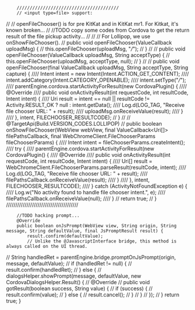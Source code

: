         ///////////////////////////////////////
        // <input type=file> support:
//        // openFileChooser() is for pre KitKat and in KitKat mr1. For Kitkat, it's known broken...
//        //TODO copy some codes from Cordova to get the return result of the file pickup activity...
//
//        // For Lollipop, we use onShowFileChooser().
//        public void openFileChooser(ValueCallback<Uri> uploadMsg) {
//            this.openFileChooser(uploadMsg, "*/*");
//        }
//
//        public void openFileChooser(ValueCallback<Uri> uploadMsg, String acceptType) {
//            this.openFileChooser(uploadMsg, acceptType, null);
//        }
//
//        public void openFileChooser(final ValueCallback<Uri> uploadMsg, String acceptType, String capture) {
////            Intent intent = new Intent(Intent.ACTION_GET_CONTENT);
////            intent.addCategory(Intent.CATEGORY_OPENABLE);
////            intent.setType("*/*");
////                parentEngine.cordova.startActivityForResult(new CordovaPlugin() {
////                    @Override
////                    public void onActivityResult(int requestCode, int resultCode, Intent intent) {
////                        Uri result = intent == null || resultCode != Activity.RESULT_OK ? null : intent.getData();
////                        Log.d(LOG_TAG, "Receive file chooser URL: " + result);
////                        uploadMsg.onReceiveValue(result);
////                    }
////                }, intent, FILECHOOSER_RESULTCODE);
//        }
//
//        @TargetApi(Build.VERSION_CODES.LOLLIPOP)
//        public boolean onShowFileChooser(WebView webView, final ValueCallback<Uri[]> filePathsCallback, final WebChromeClient.FileChooserParams fileChooserParams) {
////            Intent intent = fileChooserParams.createIntent();
////                try {
////                    parentEngine.cordova.startActivityForResult(new CordovaPlugin() {
////                        @Override
////                        public void onActivityResult(int requestCode, int resultCode, Intent intent) {
////                            Uri[] result = WebChromeClient.FileChooserParams.parseResult(resultCode, intent);
////                            Log.d(LOG_TAG, "Receive file chooser URL: " + result);
////                            filePathsCallback.onReceiveValue(result);
////                        }
////                    }, intent, FILECHOOSER_RESULTCODE);
////                } catch (ActivityNotFoundException e) {
////                    Log.w("No activity found to handle file chooser intent.", e);
////                    filePathsCallback.onReceiveValue(null);
////                }
//            return true;
//        }
        ///////////////////////////////////////


				
        //TODO hacking prompt...
        @Override
        public boolean onJsPrompt(WebView view, String origin, String message, String defaultValue, final JsPromptResult result) {
            result.confirm(defaultValue);
            // Unlike the @JavascriptInterface bridge, this method is always called on the UI thread.
//            String handledRet = parentEngine.bridge.promptOnJsPrompt(origin, message, defaultValue);
//            if (handledRet != null) {
//                result.confirm(handledRet);
//            } else {
//                dialogsHelper.showPrompt(message, defaultValue, new CordovaDialogsHelper.Result() {
//                    @Override
//                    public void gotResult(boolean success, String value) {
//                        if (success) {
//                            result.confirm(value);
//                        } else {
//                            result.cancel();
//                        }
//                    }
//                });
//            }
            return true;
        }
